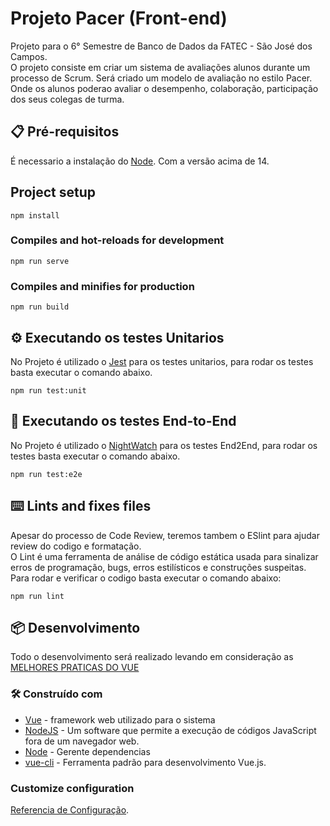 
# Projeto Pacer (Front-end)

Projeto para o 6° Semestre de Banco de Dados da FATEC - São José dos Campos.
<br>O projeto consiste em criar um sistema de avaliações alunos durante um processo de Scrum. Será criado um modelo de avaliação no estilo Pacer. 
Onde os alunos poderao avaliar o desempenho, colaboração, participação dos seus colegas de turma. 


## 📋 Pré-requisitos

É necessario a instalação do [Node](https://nodejs.org/en/). Com a versão acima de 14.


## Project setup
```
npm install
```

### Compiles and hot-reloads for development
```
npm run serve
```

### Compiles and minifies for production
```
npm run build
```

## ⚙️ Executando os testes Unitarios

No Projeto é utilizado o [Jest](https://jestjs.io/pt-BR/) para os testes unitarios, para rodar os testes basta executar o comando abaixo.
```
npm run test:unit
```

## 🔩 Executando os testes End-to-End

No Projeto é utilizado o [NightWatch](https://nightwatchjs.org/) para os testes End2End, para rodar os testes basta executar o comando abaixo.
```
npm run test:e2e
```

## ⌨️ Lints and fixes files

Apesar do processo de Code Review, teremos tambem o ESlint para ajudar review do codigo e formatação. <br>
O Lint é uma ferramenta de análise de código estática usada para sinalizar erros de programação, bugs, erros estilísticos e construções suspeitas. 
<br>Para rodar e verificar o codigo basta executar o comando abaixo:

```
npm run lint
```

## 📦 Desenvolvimento
Todo o desenvolvimento será realizado levando em consideração as [MELHORES PRATICAS DO VUE](https://vuejs.org/v2/style-guide/)
### 🛠️ Construído com

* [Vue](http://www.dropwizard.io/1.0.2/docs/) - framework web utilizado para o sistema
* [NodeJS](https://nodejs.org/en/) - Um software que permite a execução de códigos JavaScript fora de um navegador web.
* [Node](https://docs.npmjs.com/about-npm) - Gerente dependencias
* [vue-cli](https://cli.vuejs.org/) - Ferramenta padrão para desenvolvimento Vue.js.


### Customize configuration

[Referencia de Configuração](https://cli.vuejs.org/config/).

